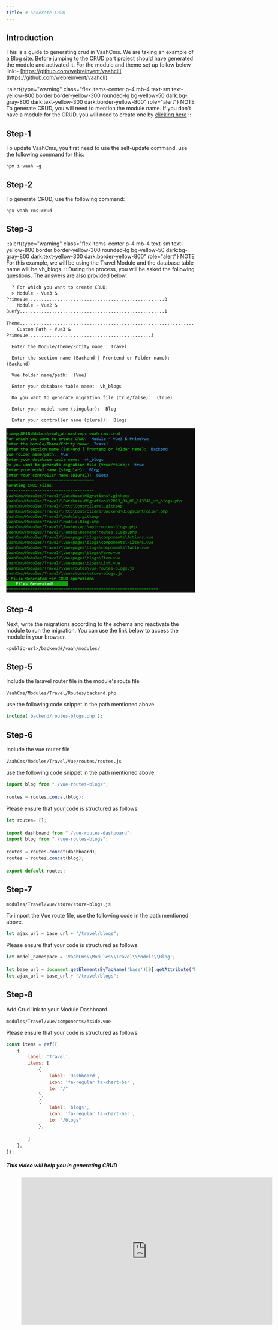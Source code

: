 ```yaml
---
title: # Generate CRUD
---
```


## Introduction

This is a guide to generating crud in VaahCms. We are taking an example of a Blog site.
Before jumping to the CRUD part project should have generated the module and activated it.
For the module and theme set up follow below link:-
[https://github.com/webreinvent/vaahcli](https://github.com/webreinvent/vaahcli)

::alert{type="warning" class="flex items-center p-4 mb-4 text-sm text-yellow-800 border border-yellow-300 rounded-lg bg-yellow-50 dark:bg-gray-800 dark:text-yellow-300 dark:border-yellow-800" role="alert"}
NOTE   
To generate CRUD, you will need to mention the module name. If you don't have a module for the CRUD, you will need to create one by
[clicking here](/vaahcms-2/getting-started/generate-module)
::

## Step-1
To update VaahCms, you first need to use the self-update command.
use the following command for this:
```shell
npm i vaah -g
```

## Step-2
To generate CRUD, use the following command:

```shell
npx vaah cms:crud
```

## Step-3
::alert{type="warning" class="flex items-center p-4 mb-4 text-sm text-yellow-800 border border-yellow-300 rounded-lg bg-yellow-50 dark:bg-gray-800 dark:text-yellow-300 dark:border-yellow-800" role="alert"}
NOTE   
For this example, we will be using the Travel Module and the database table name will be vh_blogs.
::
During the process, you will be asked the following questions. The answers are also provided below.
``` shell
  ? For which you want to create CRUD:
  > Module - Vue3 & PrimeVue...................................................0
    Module - Vue2 & Buefy......................................................1
    Theme......................................................................2
    Custom Path - Vue3 & PrimeVue..............................................3
 ```
``` shell
  Enter the Module/Theme/Entity name : Travel
 ```

``` shell
  Enter the section name (Backend | Frontend or Folder name):  (Backend)
 ```
``` shell
  Vue folder name/path:  (Vue)
 ```

``` shell
  Enter your database table name:  vh_blogs
 ```

``` shell
  Do you want to generate migration file (true/false):  (true)
 ```
``` shell
  Enter your model name (singular):  Blog
 ```
``` shell
  Enter your controller name (plural):  Blogs
 ```

<img src="/images/crud-generate-2.png">

## Step-4
Next, write the migrations according to the schema and reactivate the module to run the migration.
You can use the link below to access the module in your browser.
```http request
<public-url>/backend#/vaah/modules/
```
## Step-5
Include the laravel router file in the module's route file

```VaahCms/Modules/Travel/Routes/backend.php```

use the following code snippet in the path mentioned above.
```php
include('backend/routes-blogs.php');
```
## Step-6
Include the vue router file

```VaahCms/Modules/Travel/Vue/routes/routes.js```

use the following code snippet in the path mentioned above.
``` js
import blog from "./vue-routes-blogs";
   
routes = routes.concat(blog);
```
Please ensure that your code is structured as follows.
``` js
let routes= [];

import dashboard from "./vue-routes-dashboard";
import blog from "./vue-routes-blogs";

routes = routes.concat(dashboard);
routes = routes.concat(blog);

export default routes;
```

## Step-7

```modules/Travel/vue/store/store-blogs.js```

To import the Vue route file,
use the following code in the path mentioned above.
```js
let ajax_url = base_url + "/travel/blogs";
```
Please ensure that your code is structured as follows.

```js
let model_namespace = 'VaahCms\\Modules\\Travel\\Models\\Blog';

let base_url = document.getElementsByTagName('base')[0].getAttribute("href");
let ajax_url = base_url + "/travel/blogs";
```
## Step-8
Add Crud link to your Module Dashboard

```modules/Travel/Vue/components/Aside.vue```

Please ensure that your code is structured as follows.

```js
const items = ref([
    {
        label: 'Travel',
        items: [
            {
                label: 'Dashboard',
                icon: 'fa-regular fa-chart-bar',
                to: "/"
            },
            {
                label: 'blogs',
                icon: 'fa-regular fa-chart-bar',
                to: "/blogs"
            },

        ]
    },
]);
```

##### This video will help you in generating CRUD

<figure>
  <iframe width="670" height="393" src="https://www.youtube.com/embed/8yc_OM6pIh8" title="VaahCMS 2.x + Vue3 | How to create CRUD and use pre-configured vue 3 app" frameborder="0" allow="accelerometer; autoplay; clipboard-write; encrypted-media; gyroscope; picture-in-picture; web-share" allowfullscreen></iframe> 
</figure>



